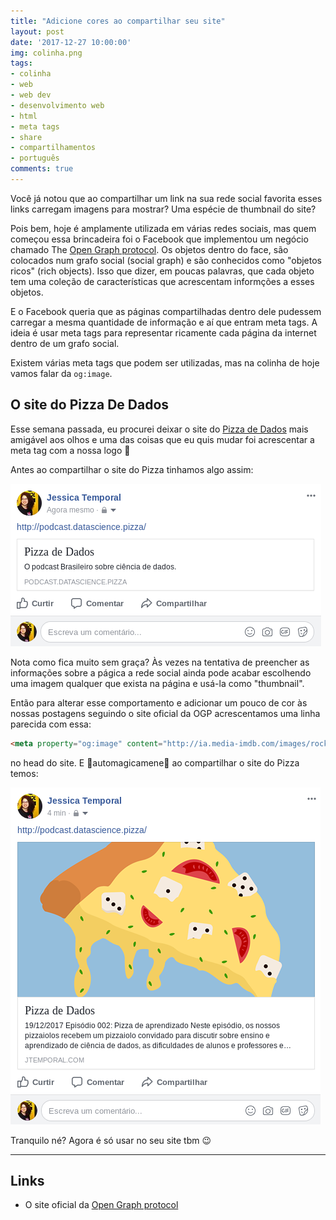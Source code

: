 ```yaml
---
title: "Adicione cores ao compartilhar seu site"
layout: post
date: '2017-12-27 10:00:00'
img: colinha.png
tags:
- colinha
- web
- web dev
- desenvolvimento web
- html
- meta tags
- share
- compartilhamentos
- português
comments: true
---
```


Você já notou que ao compartilhar um link na sua rede social favorita esses links carregam imagens para mostrar? Uma espécie de thumbnail do site?

Pois bem, hoje é amplamente utilizada em várias redes sociais, mas quem começou essa brincadeira foi o Facebook que implementou um negócio chamado The [Open Graph protocol](http://ogp.me/). Os objetos dentro do face, são colocados num grafo social (social graph) e são conhecidos como "objetos ricos" (rich objects). Isso que dizer, em poucas palavras, que cada objeto tem uma coleção de características que acrescentam informções a esses objetos.

E o Facebook queria que as páginas compartilhadas dentro dele pudessem carregar a mesma quantidade de informação e aí que entram meta tags. A ideia é usar meta tags para representar ricamente cada página da internet dentro de um grafo social.

Existem várias meta tags que podem ser utilizadas, mas na colinha de hoje vamos falar da `og:image`.

## O site do Pizza De Dados

Esse semana passada, eu procurei deixar o site do [Pizza de Dados](http://podcast.datascience.pizza/) mais amigável aos olhos e uma das coisas que eu quis mudar foi acrescentar a meta tag com a nossa logo 🍕

Antes ao compartilhar o site do Pizza tinhamos algo assim:

![foto do compartilhamento do pizza no facebook antes da adição da meta tag](/images/og-image/antes-tag.png)

Nota como fica muito sem graça? Às vezes na tentativa de preencher as informações sobre a págica a rede social ainda pode acabar escolhendo uma imagem qualquer que exista na página e usá-la como "thumbnail".

Então para alterar esse comportamento e adicionar um pouco de cor às nossas postagens seguindo o site oficial da OGP acrescentamos uma linha parecida com essa:

~~~ html
<meta property="og:image" content="http://ia.media-imdb.com/images/rock.jpg" />
~~~

no head do site. E 🌈automagicamene🌈 ao compartilhar o site do Pizza temos:

![foto do compartilhamento do pizza no facebook antes da adição da meta tag](/images/og-image/depois-tag.png)

Tranquilo né? Agora é só usar no seu site tbm 😉

----
## Links
- O site oficial da [Open Graph protocol](http://ogp.me/)
